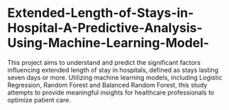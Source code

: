 # Extended-Length-of-Stays-in-Hospital-A-Predictive-Analysis-Using-Machine-Learning-Model-

This project aims to understand and predict the significant factors influencing extended length of stay in hospitals, defined as stays lasting seven days or more. Utilizing machine learning models, including Logistic Regression, Random Forest and Balanced Random Forest, this study attempts to provide meaningful insights for healthcare professionals to optimize patient care.
